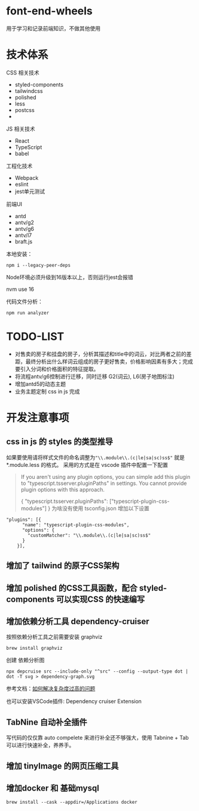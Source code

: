 # font-end-wheels
用于学习和记录前端知识，不做其他使用

# 技术体系
CSS 相关技术
- styled-components
- tailwindcss
- polished
- less
- postcss
-

JS 相关技术
- React
- TypeScript
- babel

工程化技术
- Webpack
- eslint
- jest单元测试

前端UI
- antd
- antv/g2
- antv/g6
- antv/l7
- braft.js


本地安装：
```
npm i --legacy-peer-deps
```

Node环境必须升级到16版本以上，否则运行jest会报错

nvm use 16

代码文件分析：
```
npm run analyzer
```

# TODO-LIST
- 对售卖的房子和挂盘的房子，分析其描述和title中的词云，对比两者之前的差距，最终分析出什么样词云组成的房子更好售卖，价格影响因素有多大；完成
要引入分词和价格面积的特征提取。
- 将流程antv/g6控制进行迁移，同时迁移 G2(词云), L6(房子地图标注)
- 增加antd5的动态主题
- 业务主题定制 css in js 完成


# 开发注意事项
## css in js 的 styles 的类型推导
如果要使用请将样式文件的命名调整为`"\\.module\\.(c|le|sa|sc)ss$"` 就是 *.module.less 的格式。
采用的方式是在 vscode 插件中配置一下配置

> If you aren't using any plugin options, you can simple add this plugin to "typescript.tsserver.pluginPaths" in settings. You cannot provide plugin options with this approach.
>
> {
>   "typescript.tsserver.pluginPaths": ["typescript-plugin-css-modules"]
> }
为啥没有使用 tsconfig.json
增加以下设置
```
"plugins": [{
      "name": "typescript-plugin-css-modules",
      "options": {
        "customMatcher": "\\.module\\.(c|le|sa|sc)ss$"
      }
    }],
```
## 增加了 tailwind 的原子CSS架构

## 增加 polished 的CSS工具函数，配合 styled-components 可以实现CSS 的快速编写

## 增加依赖分析工具 dependency-cruiser

按照依赖分析工具之前需要安装 graphviz

```
brew install graphviz
```

创建 依赖分析图
```
npx depcruise src --include-only "^src" --config --output-type dot | dot -T svg > dependency-graph.svg
```
参考文档：[如何解决复杂度过高的问题](https://www.sohu.com/a/552425072_121126896)

也可以安装VSCode插件: Dependency cruiser Extension


## TabNine 自动补全插件
写代码的仅仅靠 auto compelete 来进行补全还不够强大，使用 Tabnine + Tab 可以进行快速补全，养养手。


## 增加 tinyImage 的网页压缩工具


## 增加docker 和 基础mysql
```
brew install --cask --appdir=/Applications docker

```

